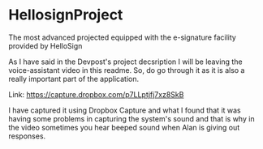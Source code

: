 # HellosignProject
The most advanced projected equipped with the e-signature facility provided by HelloSign

As I have said in the Devpost's project decsription I will be leaving the voice-assistant video in this readme. So, do go through it as it is also a really important part of the application.

Link: https://capture.dropbox.com/p7LLptjfj7xz8SkB

I have captured it using Dropbox Capture and what I found that it was having some problems in capturing the system's sound and that is why in the video sometimes you hear beeped sound when Alan is giving out responses.
